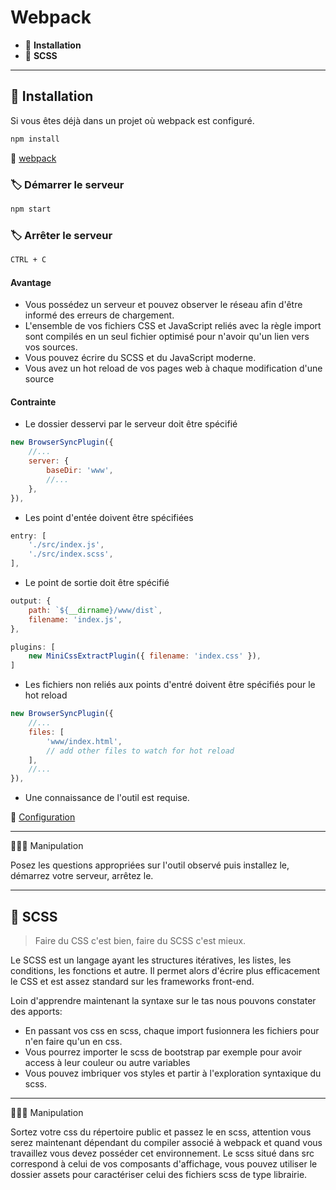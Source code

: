 # Webpack

*  🔖 **Installation**
*  🔖 **SCSS**
___

## 📑 Installation

Si vous êtes déjà dans un projet où webpack est configuré.

```bash
npm install
```

🔗 [webpack](https://webpack.js.org/)

### 🏷️ **Démarrer le serveur**

```bash
npm start
```

### 🏷️ **Arrêter le serveur**

```bash
CTRL + C
```

#### Avantage

* Vous possédez un serveur et pouvez observer le réseau afin d'être informé des erreurs de chargement.
* L'ensemble de vos fichiers CSS et JavaScript reliés avec la règle import sont compilés en un seul fichier optimisé pour n'avoir qu'un lien vers vos sources.
* Vous pouvez écrire du SCSS et du JavaScript moderne.
* Vous avez un hot reload de vos pages web à chaque modification d'une source

#### Contrainte

* Le dossier desservi par le serveur doit être spécifié

```js
new BrowserSyncPlugin({
    //...
    server: {
        baseDir: 'www',
        //...
    },
}),
```

* Les point d'entée doivent être spécifiées

```js
entry: [
    './src/index.js',
    './src/index.scss',
],
```

* Le point de sortie doit être spécifié

```js
output: {
    path: `${__dirname}/www/dist`,
    filename: 'index.js',
},
```

```js
plugins: [
    new MiniCssExtractPlugin({ filename: 'index.css' }),
]
```

* Les fichiers non reliés aux points d'entré doivent être spécifiés pour le hot reload

```js
new BrowserSyncPlugin({
    //...
    files: [
        'www/index.html',
        // add other files to watch for hot reload
    ],
    //...
}),
```

* Une connaissance de l'outil est requise.

🔗 [Configuration](https://webpack.js.org/configuration/)

___

👨🏻‍💻 Manipulation

Posez les questions appropriées sur l'outil observé puis installez le, démarrez votre serveur, arrêtez le.

___

## 📑 SCSS

> Faire du CSS c'est bien, faire du SCSS c'est mieux.

Le SCSS est un langage ayant les structures itératives, les listes, les conditions, les fonctions et autre. Il permet alors d'écrire plus efficacement le CSS et est assez standard sur les frameworks front-end.

Loin d'apprendre maintenant la syntaxe sur le tas nous pouvons constater des apports:

* En passant vos css en scss, chaque import fusionnera les fichiers pour n'en faire qu'un en css.
* Vous pourrez importer le scss de bootstrap par exemple pour avoir access à leur couleur ou autre variables
* Vous pouvez imbriquer vos styles et partir à l'exploration syntaxique du scss.

___

👨🏻‍💻 Manipulation

Sortez votre css du répertoire public et passez le en scss, attention vous serez maintenant dépendant du compiler associé à webpack et quand vous travaillez vous devez posséder cet environnement. Le scss situé dans src correspond à celui de vos composants d'affichage, vous pouvez utiliser le dossier assets pour caractériser celui des fichiers scss de type librairie.